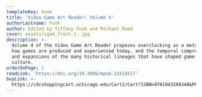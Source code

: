 ```yaml
---
templateKey: book
title: 'Video Game Art Reader: Volume 4'
authorLastname: Funk
author: Edited by Tiffany Funk and Michael Reed
cover: assets/vga4_front-1-.jpg
description: >-
  Volume 4 of the Video Game Art Reader proposes overclocking as a metaphor for
  how games are produced and experienced today, and the temporal compressions
  and expansions of the many historical lineages that have shaped game art and
  culture.
orderOnPage: 1
readLink: 'https://doi.org/10.3998/mpub.12414517'
buyLink: >-
  https://cdcshoppingcart.uchicago.edu/Cart2/Cart?ISBN=9781943208340&PRESS=amherst
---
```

